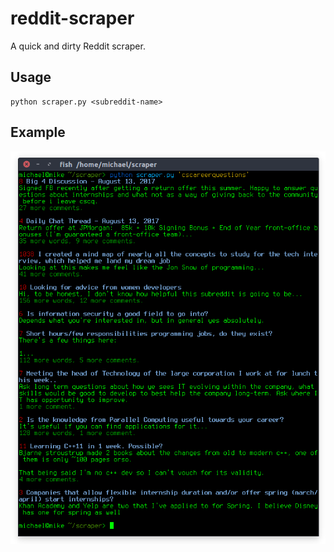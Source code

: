 # reddit-scraper
A quick and dirty Reddit scraper.

## Usage
```
python scraper.py <subreddit-name>
```
## Example
![Scraper](scraper.png?raw=true "Usage")

